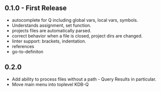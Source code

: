 ## 0.1.0 - First Release
* autocomplete for Q including global vars, local vars, symbols.
* Understands assignment, set function.
* projects files are automatically parsed.
* correct behavior when a file is closed, project dirs are changed.
* linter support: brackets, indentation.
* references
* go-to-definiton
## 0.2.0
* Add ability to process files without a path - Query Results in particular.
* Move main menu into toplevel KDB-Q
